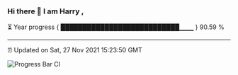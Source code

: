 ### Hi there 👋 I am Harry , 

⏳ Year progress { ███████████████████████████▁▁▁ } 90.59 %

---

⏰ Updated on Sat, 27 Nov 2021 15:23:50 GMT

![Progress Bar CI](https://github.com/duykhang68/duykhang68/workflows/Progress%20Bar%20CI/badge.svg)
